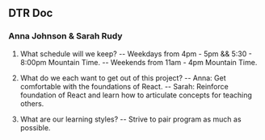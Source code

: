 ## DTR Doc

### Anna Johnson & Sarah Rudy

1. What schedule will we keep?
-- Weekdays from 4pm - 5pm && 5:30 - 8:00pm Mountain Time.
-- Weekends from 11am - 4pm Mountain Time.

2. What do we each want to get out of this project?
-- Anna: Get comfortable with the foundations of React. 
-- Sarah: Reinforce foundation of React and learn how to articulate concepts for teaching others.

3. What are our learning styles?
-- Strive to pair program as much as possible. 
